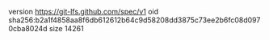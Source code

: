 version https://git-lfs.github.com/spec/v1
oid sha256:b2a1f4858aa8f6db612612b64c9d58208dd3875c73ee2b6fc08d0970cba8024d
size 14261
